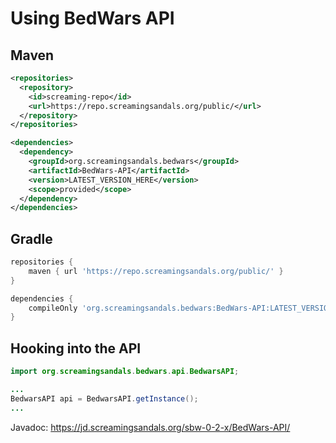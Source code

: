 # Using BedWars API

## Maven
```xml
<repositories>
  <repository>
    <id>screaming-repo</id>
    <url>https://repo.screamingsandals.org/public/</url>
  </repository>
</repositories>

<dependencies>
  <dependency>
    <groupId>org.screamingsandals.bedwars</groupId>
    <artifactId>BedWars-API</artifactId>
    <version>LATEST_VERSION_HERE</version>
    <scope>provided</scope>
  </dependency>
</dependencies>
```

## Gradle
```groovy
repositories {
    maven { url 'https://repo.screamingsandals.org/public/' }
}

dependencies {
    compileOnly 'org.screamingsandals.bedwars:BedWars-API:LATEST_VERSION_HERE'
}
```

## Hooking into the API
```java
import org.screamingsandals.bedwars.api.BedwarsAPI;

...
BedwarsAPI api = BedwarsAPI.getInstance();
...

```

Javadoc: https://jd.screamingsandals.org/sbw-0-2-x/BedWars-API/  
